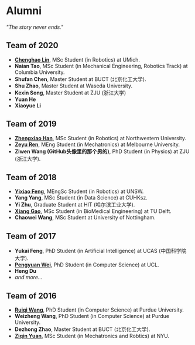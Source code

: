 # Alumni
*"The story never ends."*

## Team of 2020
* [**Chenghao Lin**](https://www.linkedin.com/in/chenghao-lin-aa9301221/), MSc Student (in Robotics) at UMich.
* **Naian Tao**, MSc Student (in Mechanical Engineering, Robotics Track) at Columbia University.
* **Shufan Chen**, Master Student at BUCT (北京化工大学).
* **Shu Zhao**, Master Student at Waseda University.
* **Kexin Song**, Master Student at ZJU (浙江大学)
* **Yuan He**
* **Xiaoyue Li**

## Team of 2019
* [**Zhengxiao Han**](https://www.linkedin.com/in/purimagination/), MSc Student (in Robotics) at Northwestern University.
* **[Zeyu Ren](https://www.linkedin.com/in/zeyu-ren-54340429a/)**, MEng Student (in Mechatronics) at Melbourne University.
* **Ziwen Wang (GitHub头像里的那个男的)**, PhD Student (in Physics) at ZJU (浙江大学).

## Team of 2018
* [**Yixiao Feng**](https://www.linkedin.com/in/yixiao-feng043/), MEngSc Student (in Robotics) at UNSW.
* **Yang Yang**, MSc Student (in Data Science) at CUHKsz.
* **Yi Zhu**, Graduate Student at HIT (哈尔滨工业大学).
* [**Xiang Gao**](https://www.linkedin.com/in/%E7%BF%94-%E9%AB%98-b677bb296/), MSc Student (in BioMedical Engineering) at TU Delft.
* **Chaowei Wang**, MSc Student at University of Nottingham.

## Team of 2017
* **Yukai Feng**, PhD Student (in Artificial Intelligence) at UCAS (中国科学院大学).
* **[Pengyuan Wei](https://www.linkedin.com/in/pengyuan-wei-928b0023b/)**, PhD Student (in Computer Science) at UCL.
* **Heng Du**
* *and more...*

## Team of 2016
* [**Ruiqi Wang**](https://www.linkedin.com/in/ruiqi-wang-41762b207), PhD Student (in Computer Science) at Purdue University.
* **Weizheng Wang**, PhD Student (in Computer Science) at Purdue University.
* **Dezhong Zhao**, Master Student at BUCT (北京化工大学).
* **[Ziqin Yuan](https://www.linkedin.com/in/ziqin-yuan-410203214/)**, MSc Student (in Mechatronics and Robtics) at NYU.
